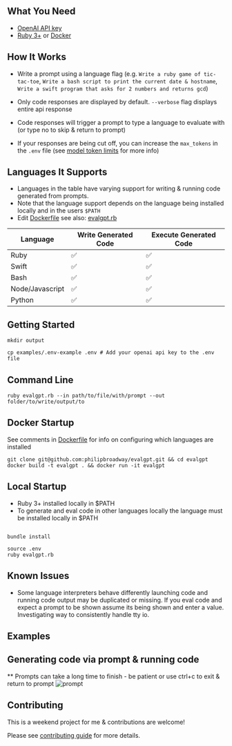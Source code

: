 ## What You Need

* [OpenAI API key](https://platform.openai.com/account/api-keys)
* [Ruby 3+](https://www.ruby-lang.org/en/) or [Docker](https://www.docker.com/products/docker-desktop)

## How It Works

* Write a prompt using a language flag (e.g. `Write a ruby game of tic-tac-toe`, `Write a bash script to print the current date & hostname`, `Write a swift program that asks for 2 numbers and returns gcd`)

* Only code responses are displayed by default. `--verbose` flag displays entire api response

* Code responses will trigger a prompt to type a language to evaluate with (or type no to skip & return to prompt)

* If your responses are being cut off, you can increase the `max_tokens` in the `.env` file (see [model token limits](https://platform.openai.com/docs/guides/rate-limits/what-are-the-rate-limits-for-our-api) for more info)

## Languages It Supports

* Languages in the table have varying support for writing & running code generated from prompts.
* Note that the language support depends on the language being installed locally and in the users `$PATH`
* Edit [Dockerfile](https://github.com/philipbroadway/evalgpt/blob/main/Dockerfile#L8) see also: [evalgpt.rb](https://github.com/philipbroadway/evalgpt/blob/main/evalgpt.rb#L11)

| Language  | Write Generated Code | Execute Generated Code |
|---| --- | --- |
| Ruby  | ✅ |  ✅ |
| Swift  | ✅ |  ✅ |
| Bash  | ✅ |  ✅ |
| Node/Javascript  |  ✅ | ✅
| Python  |  ✅ | ✅

## Getting Started

```
mkdir output

cp examples/.env-example .env # Add your openai api key to the .env file

```

## Command Line

``` 
ruby evalgpt.rb --in path/to/file/with/prompt --out folder/to/write/output/to
```

## Docker Startup

See comments in [Dockerfile](https://github.com/philipbroadway/evalgpt/blob/main/Dockerfile#L8) for info on configuring which languages are installed

```
git clone git@github.com:philipbroadway/evalgpt.git && cd evalgpt
docker build -t evalgpt . && docker run -it evalgpt
```

## Local Startup

* Ruby 3+ installed locally in $PATH
* To generate and eval code in other languages locally the language must be installed locally in $PATH
```

bundle install

source .env
ruby evalgpt.rb
```

## Known Issues

* Some language interpreters behave differently launching code and running code output may be duplicated or missing. If you eval code and expect a prompt to be shown assume its being shown and enter a value. Investigating way to consistently handle tty io.

## Examples


## Generating code via prompt & running code

** Prompts can take a long time to finish - be patient or use ctrl+c to exit & return to prompt
![prompt](https://github.com/philipbroadway/evalgpt/blob/main/examples/prompt.png)


## Contributing

This is a weekend project for me & contributions are welcome!

Please see [contributing guide](https://github.com/evalgpt/evalgpt/blob/main/docs/CONTRIBUTING.md) for more details.
